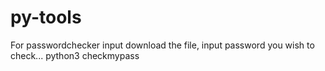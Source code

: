 # py-tools

For passwordchecker input download the file, input password you wish to check...
python3 checkmypass

